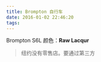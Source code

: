 ```yaml
---
title: Brompton 自行车
date: 2016-01-02 22:46:20
tags:
---
```


Brompton S6L
颜色：**Raw Lacqur**

> 纽约没有零售店。要通过第三方
